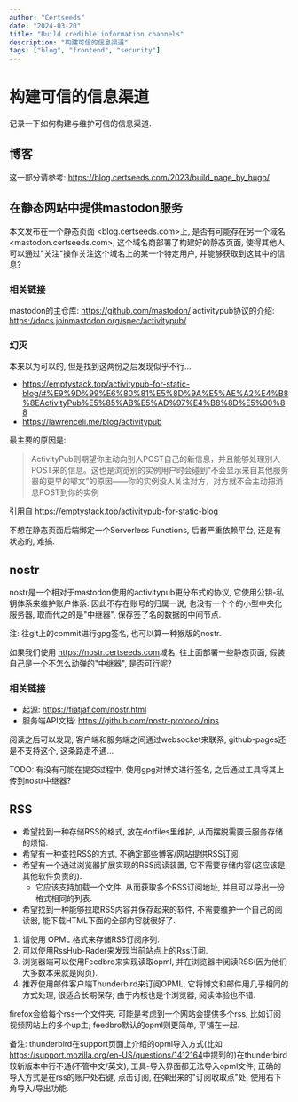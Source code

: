 ```yaml
---
author: "Certseeds"
date: "2024-03-20"
title: "Build credible information channels"
description: "构建可信的信息渠道"
tags: ["blog", "frontend", "security"]
---
```


# 构建可信的信息渠道

记录一下如何构建与维护可信的信息渠道.

## 博客

这一部分请参考: <https://blog.certseeds.com/2023/build_page_by_hugo/>

## 在静态网站中提供mastodon服务

本文发布在一个静态页面 <blog.certseeds.com>上, 是否有可能存在另一个域名<mastodon.certseeds.com>, 这个域名商部署了构建好的静态页面, 使得其他人可以通过"关注"操作关注这个域名上的某一个特定用户, 并能够获取到这其中的信息?

### 相关链接

mastodon的主仓库: <https://github.com/mastodon/>
activitypub协议的介绍: <https://docs.joinmastodon.org/spec/activitypub/>

### 幻灭

本来以为可以的, 但是找到这两份之后发现似乎不行...

+ <https://emptystack.top/activitypub-for-static-blog/#%E9%9D%99%E6%80%81%E5%8D%9A%E5%AE%A2%E4%B8%8EActivityPub%E5%85%AB%E5%AD%97%E4%B8%8D%E5%90%88>
+ <https://lawrenceli.me/blog/activitypub>


最主要的原因是:

> ActivityPub则期望你主动向别人POST自己的新信息，并且能够处理别人POST来的信息。这也是浏览别的实例用户时会碰到“不会显示来自其他服务器的更早的嘟文”的原因——你的实例没人关注对方，对方就不会主动把消息POST到你的实例

引用自 <https://emptystack.top/activitypub-for-static-blog>

不想在静态页面后端绑定一个Serverless Functions, 后者严重依赖平台, 还是有状态的, 难搞.

## nostr

nostr是一个相对于mastodon使用的activitypub更分布式的协议, 它使用公钥-私钥体系来维护账户体系: 因此不存在账号的归属一说, 也没有一个个的小型中央化服务器, 取而代之的是"中继器", 保存签了名的数据的中间节点.

注: 往git上的commit进行gpg签名, 也可以算一种猴版的nostr.

如果我们使用 <https://nostr.certseeds.com>域名, 往上面部署一些静态页面, 假装自己是一个不怎么动弹的"中继器", 是否可行呢?

### 相关链接

+ 起源: <https://fiatjaf.com/nostr.html>
+ 服务端API文档: <https://github.com/nostr-protocol/nips>

阅读之后可以发现, 客户端和服务端之间通过websocket来联系, github-pages还是不支持这个, 这条路走不通...

TODO: 有没有可能在提交过程中, 使用gpg对博文进行签名, 之后通过工具将其上传到nostr中继器?

## RSS

+ 希望找到一种存储RSS的格式, 放在dotfiles里维护, 从而摆脱需要云服务存储的烦恼.
+ 希望有一种查找RSS的方式, 不确定那些博客/网站提供RSS订阅.
+ 希望有一个通过浏览器扩展实现的RSS阅读装置, 它不需要存储内容(这应该是其他软件负责的).
  + 它应该支持加载一个文件, 从而获取多个RSS订阅地址, 并且可以导出一份格式相同的列表.
+ 希望找到一种能够拉取RSS内容并保存起来的软件, 不需要维护一个自己的阅读器, 能下载HTML下面的全部内容就很好了.

1. 请使用 OPML 格式来存储RSS订阅序列.
2. 可以使用RssHub-Rader来发现当前站点上的Rss订阅.
3. 浏览器端可以使用Feedbro来实现读取opml, 并在浏览器中阅读RSS(因为他们大多数本来就是网页).
4. 推荐使用邮件客户端Thunderbird来订阅OPML, 它将博文和邮件用几乎相同的方式处理, 很适合长期保存; 由于内核也是个浏览器, 阅读体验也不错.

firefox会给每个rss一个文件夹, 可能是考虑到一个网站会提供多个rss, 比如订阅视频网站上的多个up主; feedbro默认的opml则更简单, 平铺在一起.

备注: thunderbird在support页面上介绍的opml导入方式(比如<https://support.mozilla.org/en-US/questions/1412164>中提到的)在thunderbird较新版本中行不通(不管中文/英文), 工具-导入界面都无法导入opml文件; 正确的导入方式是在rss的账户处右键, 点击订阅, 在弹出来的"订阅收取点"处, 使用右下角导入/导出功能.
